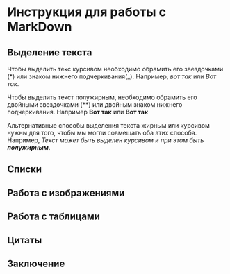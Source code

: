 # Инструкция для работы с MarkDown

## Выделение текста 

Чтобы выделить текс курсивом необходимо обрамить его звездочками (*) или знаком нижнего подчеркивания(_). Например, *вот так* или _Вот так_.

Чтобы выделить текст полужирным, необходимо обрамить его двойными звездочками (**) или двойным знаком нижнего подчеркивания. Например **Вот так** или __Вот так__

Альтернативные способы выделения текста жирным или курсивом нужны для того, чтобы мы могли совмещать оба этих способа. Например, _Текст может быть выделен курсивом и при этом быть **полужирным**_.

## Списки

## Работа с изображениями

## Работа с таблицами

## Цитаты

## Заключение
